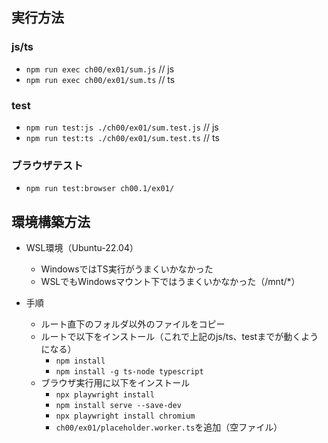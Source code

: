 ## 実行方法

### js/ts

- `npm run exec ch00/ex01/sum.js` // js
- `npm run exec ch00/ex01/sum.ts` // ts

### test

- `npm run test:js ./ch00/ex01/sum.test.js` // js
- `npm run test:ts ./ch00/ex01/sum.test.ts` // ts

### ブラウザテスト

- `npm run test:browser ch00.1/ex01/`

## 環境構築方法

- WSL環境（Ubuntu-22.04）

  - WindowsではTS実行がうまくいかなかった
  - WSLでもWindowsマウント下ではうまくいかなかった（/mnt/\*）

- 手順
  - ルート直下のフォルダ以外のファイルをコピー
  - ルートで以下をインストール（これで上記のjs/ts、testまでが動くようになる）
    - `npm install`
    - `npm install -g ts-node typescript`
  - ブラウザ実行用に以下をインストール
    - `npx playwright install`
    - `npm install serve --save-dev`
    - `npx playwright install chromium`
    - `ch00/ex01/placeholder.worker.ts`を追加（空ファイル）
